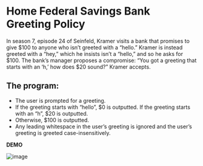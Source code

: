 # Home Federal Savings Bank Greeting Policy

In season 7, episode 24 of Seinfeld, Kramer visits a bank that promises to give $100 to anyone who isn’t greeted with a “hello.” 
Kramer is instead greeted with a “hey,” which he insists isn’t a “hello,” and so he asks for $100. 
The bank’s manager proposes a compromise: “You got a greeting that starts with an ‘h,’ how does $20 sound?” Kramer accepts.


## The program: 

* The user is prompted for a greeting. 
* If the greeting starts with “hello”, $0 is outputted. If the greeting starts with an “h”, $20 is outputted. 
* Otherwise, $100 is outputted. 
* Any leading whitespace in the user’s greeting is ignored and the user’s greeting is greeted case-insensitively.

**DEMO**


![image](https://user-images.githubusercontent.com/65298005/163200091-a94aa46c-d72b-4dd1-8297-7abdb414ba42.png)
